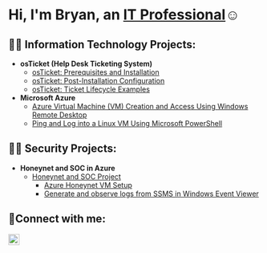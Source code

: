 <h1>Hi, I'm Bryan, an <a href="https://www.linkedin.com/in/bryan-atherton-671347141/">IT Professional</a>☺</h1>

<h2>👨‍💻 Information Technology Projects:</h2>

- <b>osTicket (Help Desk Ticketing System)</b>
  - [osTicket: Prerequisites and Installation](https://github.com/BryanEAtherton/osticket-prereqs)
  - [osTicket: Post-Installation Configuration](https://github.com/BryanEAtherton/osticket-post-install-setup)
  - [osTicket: Ticket Lifecycle Examples](https://github.com/BryanEAtherton/osTicket-Ticket-Life-Cycle-Example-)
- <b>Microsoft Azure</b>
  - [Azure Virtual Machine (VM) Creation and Access Using Windows Remote Desktop](https://github.com/BryanEAtherton/Azure-Virtual-Machine)
  - [Ping and Log into a Linux VM Using Microsoft PowerShell](https://github.com/BryanEAtherton/Ping-Linux-VM) 
 
<h2>👨‍💻 Security Projects: </h2>

- <b>Honeynet and SOC in Azure </b>
  - [Honeynet and SOC Project](https://github.com/BryanEAtherton/Azure-Honynet-and-SOC)
    - [Azure Honeynet VM Setup](https://github.com/BryanEAtherton/Security-Project-1)
    - [Generate and observe logs from SSMS in Windows Event Viewer](https://github.com/BryanEAtherton/Create-and-View-Events-in-Windows-Event-Viewer)
  
  

<h2>🤳Connect with me:</h2


[<img align="left" alt="Josh | LinkedIn" width="22px" src="https://cdn.jsdelivr.net/npm/simple-icons@v3/icons/linkedin.svg" />][linkedin]



[linkedin]: https://www.linkedin.com/in/bryan-atherton-671347141
